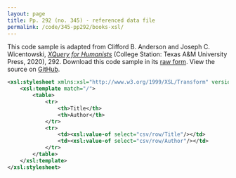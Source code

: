 ```yaml
---
layout: page
title: Pp. 292 (no. 345) - referenced data file
permalink: /code/345-pp292/books-xsl/
---
```


This code sample is adapted from Clifford B. Anderson and Joseph C. Wicentowski, 
[_XQuery for Humanists_](/) (College Station: Texas A&M University Press, 2020), 292. 
Download this code sample in its [raw form](/code/345-pp292/books-xsl/books.xsl).
View the source on [GitHub](https://github.com/coding4humanists/xquery4humanists/blob/master/code/345-pp292/books-xsl/books.xsl).

```xml
<xsl:stylesheet xmlns:xsl="http://www.w3.org/1999/XSL/Transform" version="2.0">
    <xsl:template match="/">
        <table>
            <tr>
                <th>Title</th>
                <th>Author</th>
            </tr>
            <tr>
                <td><xsl:value-of select="csv/row/Title"/></td>
                <td><xsl:value-of select="csv/row/Author"/></td>
            </tr>
        </table>
    </xsl:template>
</xsl:stylesheet>
```
